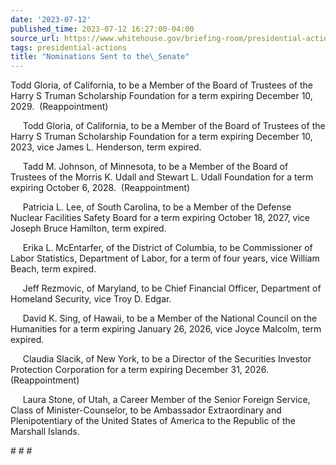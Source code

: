 ```yaml
---
date: '2023-07-12'
published_time: 2023-07-12 16:27:00-04:00
source_url: https://www.whitehouse.gov/briefing-room/presidential-actions/2023/07/12/nominations-sent-to-the-senate-114/
tags: presidential-actions
title: "Nominations Sent to the\_Senate"
---
```

 
Todd Gloria, of California, to be a Member of the Board of Trustees of
the Harry S Truman Scholarship Foundation for a term expiring December
10, 2029.  (Reappointment)

     Todd Gloria, of California, to be a Member of the Board of Trustees
of the Harry S Truman Scholarship Foundation for a term expiring
December 10, 2023, vice James L. Henderson, term expired.

     Tadd M. Johnson, of Minnesota, to be a Member of the Board of
Trustees of the Morris K. Udall and Stewart L. Udall Foundation for a
term expiring October 6, 2028.  (Reappointment)

     Patricia L. Lee, of South Carolina, to be a Member of the Defense
Nuclear Facilities Safety Board for a term expiring October 18, 2027,
vice Joseph Bruce Hamilton, term expired.

     Erika L. McEntarfer, of the District of Columbia, to be
Commissioner of Labor Statistics, Department of Labor, for a term of
four years, vice William Beach, term expired.

     Jeff Rezmovic, of Maryland, to be Chief Financial Officer,
Department of Homeland Security, vice Troy D. Edgar.

     David K. Sing, of Hawaii, to be a Member of the National Council on
the Humanities for a term expiring January 26, 2026, vice Joyce Malcolm,
term expired.

     Claudia Slacik, of New York, to be a Director of the Securities
Investor Protection Corporation for a term expiring December 31, 2026.  
(Reappointment)

     Laura Stone, of Utah, a Career Member of the Senior Foreign
Service, Class of Minister-Counselor, to be Ambassador Extraordinary and
Plenipotentiary of the United States of America to the Republic of the
Marshall Islands.

\# \# \#
